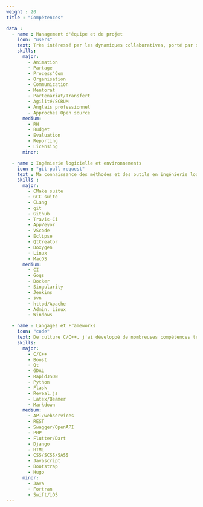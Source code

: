 ```yaml
---
weight : 20
title : "Compétences"

data : 
  - name : Management d'équipe et de projet
    icon: "users"
    text: Très intéressé par les dynamiques collaboratives, porté par des valeurs d'échange et de complémentarité, j'ai à coeur de mener et d'accompagner mes équipes vers le plaisir de réussir ensemble.
    skills:
      major: 
        - Animation
        - Partage
        - Process'Com
        - Organisation
        - Communication
        - Mentorat
        - Partenariat/Transfert
        - Agilité/SCRUM
        - Anglais professionnel
        - Approches Open source
      medium: 
        - RH
        - Budget
        - Evaluation
        - Reporting
        - Licensing
      minor:

  - name : Ingénierie logicielle et environnements
    icon : "git-pull-request"
    text : Ma connaissance des méthodes et des outils en ingénierie logicielle me permettent de mener des développements d'envergure, de qualité et sur le long terme.
    skills : 
      major:
        - CMake suite
        - GCC suite
        - CLang 
        - git
        - Github
        - Travis-Ci
        - AppVeyor
        - VScode
        - Eclipse
        - QtCreator
        - Doxygen
        - Linux
        - MacOS
      medium:
        - CI
        - Gogs
        - Docker
        - Singularity
        - Jenkins
        - svn
        - httpd/Apache
        - Admin. Linux
        - Windows

  - name : Langages et Frameworks
    icon: "code"
    text: De culture C/C++, j'ai développé de nombreuses compétences techniques pour concevoir et réaliser des architectures logicielles complexes mobilisant des technologies adaptées.
    skills:
      major:
        - C/C++
        - Boost
        - Qt
        - GDAL
        - RapidJSON
        - Python
        - Flask
        - Reveal.js
        - Latex/Beamer
        - Markdown
      medium:
        - API/webservices
        - REST
        - Swagger/OpenAPI
        - PHP
        - Flutter/Dart
        - Django
        - HTML
        - CSS/SCSS/SASS
        - Javascript
        - Bootstrap
        - Hugo
      minor:
        - Java
        - Fortran
        - Swift/iOS
---
```

